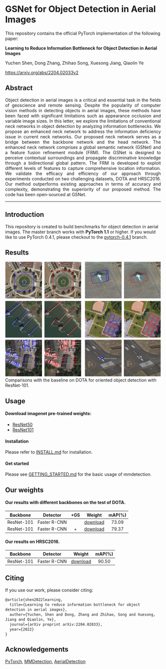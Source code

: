 
# GSNet for Object Detection in Aerial Images

This repository contains the official PyTorch implementation of the following paper:

**Learning to Reduce Information Bottleneck for Object Detection in Aerial Images**

Yuchen Shen, Dong Zhang, Zhihao Song, Xuesong Jiang, Qiaolin Ye

https://arxiv.org/abs/2204.02033v2

## Abstract
<p align="justify">
Object detection in aerial images is a critical and essential task in the fields of geoscience and remote sensing. Despite the popularity of computer vision methods in detecting objects in aerial images, these methods have been faced with significant limitations such as appearance occlusion and variable image sizes. In this letter, we explore the limitations of conventional neck networks in object detection by analyzing information bottlenecks. We propose an enhanced neck network to address the information deficiency issue in current neck networks. Our proposed neck network serves as a bridge between the backbone network and the head network. The enhanced neck network comprises a global semantic network (GSNet) and a feature fusion refinement module (FRM). The GSNet is designed to perceive contextual surroundings and propagate discriminative knowledge through a bidirectional global pattern. The FRM is developed to exploit different levels of features to capture comprehensive location information. We validate the efficacy and efficiency of our approach through experiments conducted on two challenging datasets, DOTA and HRSC2016. Our method outperforms existing approaches in terms of accuracy and complexity, demonstrating the superiority of our proposed method. The code has been open-sourced at GSNet.

****

## Introduction
This repository is created to build benchmarks for object detection in aerial images. The master branch works with **PyTorch 1.1** or higher. If you would like to use PyTorch 0.4.1, please checkout to the [pytorch-0.4.1](https://github.com/open-mmlab/mmdetection/tree/pytorch-0.4.1) branch.

## Results
![Baseline and GSNet results](/show/fig3.png)
 Comparisons with the baseline on DOTA for oriented object detection with ResNet-101.

## Usage

#### Download imagenet pre-trained weights:
- [ResNet50](https://drive.google.com/file/d/1mQ9S0FzFpPHnocktH0DGVysufGt4tH0M/view?usp=sharing)
- [ResNet101](https://drive.google.com/file/d/1qlVf58T0fY4dddKst5i7-CL3DXhBi3Mp/view?usp=sharing)

#### Installation
Please refer to [INSTALL.md](INSTALL.md) for installation.

    
#### Get started
Please see [GETTING_STARTED.md](GETTING_STARTED.md) for the basic usage of mmdetection.

## Our weights
#### Our results with different backbones on the test of DOTA.
|Backbone|Detector|+GS|Weight|mAP(%)|
|:---:|:---:|:---:|:---:|:---:|
|ResNet-101|Faster R-CNN||[download](https://github.com/ssyc123/GSNet/releases/download/v1.0/FastRCNN_DOTA_Baseline.pth)|73.09|
|ResNet-101|Faster R-CNN|+|[download](https://github.com/ssyc123/GSNet/releases/download/v1.0/FastRCNN_DOTA_GSNet.pth)|79.37|

#### Our results on HRSC2016.
|Backbone|Detector|Weight|mAP(%)|
|:---:|:---:|:---:|:---:|
|ResNet-101|Faster R-CNN|[download](https://github.com/ssyc123/GSNet/releases/download/v1.0/FastRcnn_HRSC_GSNet.pth)|90.50|

## Citing
If you use our work, please consider citing:
```
@article{shen2022learning,
  title={Learning to reduce information bottleneck for object detection in aerial images},
  author={Yuchen, Shen and Dong, Zhang and Zhihao, Song and Xuesong, Jiang and Qiaolin, Ye},
  journal={arXiv preprint arXiv:2204.02033},
  year={2022}
}
```

## Acknowledgements
[PyTorch](https://pytorch.org/), [MMDetection](https://github.com/open-mmlab/mmdetection), [AerialDetection](https://github.com/dingjiansw101/AerialDetection)
